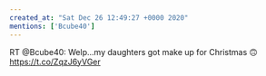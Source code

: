 ```yaml
---
created_at: "Sat Dec 26 12:49:27 +0000 2020"
mentions: ['Bcube40']
---
```


RT @Bcube40: Welp...my daughters got make up for Christmas 🙃 https://t.co/ZqzJ6yVGer